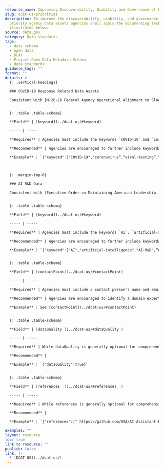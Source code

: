 ```yaml
---
resource_name: Improving Discoverability, Usability and Governance of Priority Agency Data
slug: dcat-us-priorities
description: To improve the discoverability, usability, and governance of these 
  priority agency data assets agencies shall apply the documenting techniques 
  illustrated below. 
source: data.gov
category: Data standards
tags:
  - data schema
  - open data
  - DCAT
  - Project Open Data Metadata Schema
  - data standards
guidance_tags: ""
format: ""
details: >-
  {: .vertical-headings}

  ### COVID-19 Response Related Data Assets 

  Consistent with [M-20-16 Federal Agency Operational Alignment to Slow the Spread of Coronavirus COVID-19](https://www.whitehouse.gov/wp-content/uploads/2020/03/M-20-16.pdf), in places where the [Federal Data Strategy 2020 Action Plan](https://strategy.data.gov/action-plan/) calls for agencies to prioritize data assets and projects, agencies are required to include COVID-19 response data as their highest priority.


  {: .table .table-schema}

  **Field** | [keyword](../dcat-us/#keyword)  

  ----- | -----

  **Required** | Agencies must include the keywords `COVID-19` and `coronavirus`. 

  **Recommended** | Agencies are encouraged to further include keywords that would improve discoverability.  

  **Example** | `{"keyword":["COVID-19","coronavirus”,“viral-testing”,“CARES-Act”,“CORD-19”]}`

 

  {: .margin-top-6}
  
  ### AI R&D Data 

  Consistent with [Executive Order on Maintaining American Leadership in Artificial Intelligence (EO 13859)](https://www.whitehouse.gov/presidential-actions/executive-order-maintaining-american-leadership-artificial-intelligence/), agencies are directed to improve data “inventory documentation to enable discovery and usability [in order to] prioritize improvements to access and quality of data … based on the AI research community’s user feedback.” 


  {: .table .table-schema}

  **Field** | [keyword](../dcat-us/#keyword)  

  ----- | -----

  **Required** | Agencies must include the keywords `AI`, `artificial-intelligence`, and `AI-R&D`. 

  **Recommended** | Agencies are encouraged to further include keywords that would improve discoverability.  

  **Example** | `{"keyword":["AI","artificial-intelligence","AI-R&D",”natural-language-processing”,“machine-learning”,“research”,“COVID-19]}`


  {: .table .table-schema}

  **Field** | [contactPoint](../dcat-us/#contactPoint)  

  ----- | -----

  **Required** | Agencies must include a contact person’s name and email that can discuss restrictions or controls on the dataset with interested AI researchers.

  **Recommended** | Agencies are encouraged to identify a domain expert and their contact information who can discuss the dataset with interested AI researchers. 

  **Example** | See [contactPoint](../dcat-us/#contactPoint) 


  {: .table .table-schema}

  **Field** | [dataQuality ](../dcat-us/#dataQuality )  

  ----- | -----

  **Required** | While dataQuality is generally optional for comprehensive data inventory documentation it is required for all datasets identified for the purposes of AI R&D. 

  **Recommended** | 

  **Example** | `{"dataQuality":true}`


  {: .table .table-schema}

  **Field** | [references  ](../dcat-us/#references  )  

  ----- | -----

  **Required** | While references is generally optional for comprehensive data inventory documentation it is required if references, including model documentation that exist for data assets identified for the purposes of AI R&D. 

  **Recommended** | 

  **Example** | `{"references":[" https://github.com/GSA/AI-Assistant-Pilot"]}`

examples: ""
layout: resource
toc: true
link to resource: ""
publish: false
link: |-
  * [DCAT-US](../dcat-us/)
---
```

